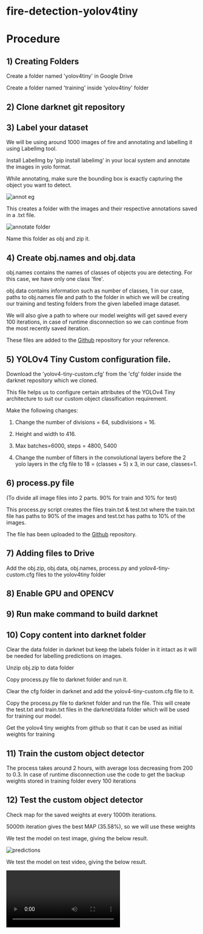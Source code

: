 # fire-detection-yolov4tiny

# Procedure

## 1) Creating Folders
Create a folder named 'yolov4tiny' in Google Drive 

Create a folder named 'training' inside 'yolov4tiny' folder

## 2) Clone darknet git repository

## 3) Label your dataset
We will be using around 1000 images of fire and annotating and labelling it using LabelImg tool. 

Install LabelImg by 'pip install labelimg' in your local system and annotate the images in yolo format. 

While annotating, make sure the bounding box is exactly capturing the object you want to detect.

![annot eg](https://user-images.githubusercontent.com/85955796/229371769-d7908b13-1110-4d79-aca1-b5900657d973.png)

This creates a folder with the images and their respective annotations saved in a .txt file.

![annotate folder](https://user-images.githubusercontent.com/85955796/229371845-189a1d9f-15a7-437a-877d-8c51c1c8d0ba.png)

Name this folder as obj and zip it.

## 4) Create obj.names and obj.data
obj.names contains the names of classes of objects you are detecting. For this case, we have only one class 'fire'.

obj.data contains information such as number of classes, 1 in our case, paths to obj.names file and path to the folder in which we will be creating our training and testing folders from the given labelled image dataset.

We will also give a path to where our model weights will get saved every 100 iterations, in case of runtime disconnection so we can continue from the most recently saved iteration.

These files are added to the [Github](https://github.com/akshayravi13/fire-detection-yolov4tiny) repository for your reference.

## 5) YOLOv4 Tiny Custom configuration file.
Download the 'yolov4-tiny-custom.cfg' from the 'cfg' folder inside the darknet repository which we cloned. 

This file helps us to configure certain attributes of the YOLOv4 Tiny architecture to suit our custom object classification requirement.

Make the following changes:

1) Change the number of divisions = 64, subdivisions = 16.

2) Height and width to 416.

3) Max batches=6000, steps = 4800, 5400

4) Change the number of filters in the convolutional layers before the 2 yolo layers in the cfg file to 18  = (classes + 5) x 3, in our case, classes=1.

## 6) process.py file 

(To divide all image files into 2 parts. 90% for train and 10% for test)

This process.py script creates the files train.txt & test.txt where the train.txt file has paths to 90% of the images and test.txt has paths to 10% of the images. 

The file has been uploaded to the [Github](https://github.com/akshayravi13/fire-detection-yolov4tiny) repository.

## 7) Adding files to Drive
Add the obj.zip, obj.data, obj.names, process.py and yolov4-tiny-custom.cfg files to the yolov4tiny folder

## 8) Enable GPU and OPENCV

## 9) Run make command to build darknet 

## 10) Copy content into darknet folder
Clear the data folder in darknet but keep the labels folder in it intact as it will be needed for labelling predictions on images.

Unzip obj.zip to data folder

Copy process.py file to darknet folder and run it.

Clear the cfg folder in darknet and add the yolov4-tiny-custom.cfg file to it.

Copy the process.py file to darknet folder and run the file. This will create the test.txt and train.txt files in the darknet/data folder which will be used for training our model.

Get the yolov4 tiny weights from github so that it can be used as initial weights for training

## 11) Train the custom object detector
The process takes around 2 hours, with average loss decreasing from 200 to 0.3. 
In case of runtime disconnection use the code to get the backup weights stored in training folder every 100 iterations

## 12) Test the custom object detector
Check map for the saved weights at every 1000th iterations.

5000th iteration gives the best MAP (35.58%), so we will use these weights

We test the model on test image, giving the below result.

![predictions](https://user-images.githubusercontent.com/85955796/229372358-330c6cca-c084-4bda-a06c-8306af998e5e.jpg)


We test the model on test video, giving the below result.

![result](https://github.com/akshayravi13/fire-detection-yolov4tiny/tree/main/results/results.avi)
